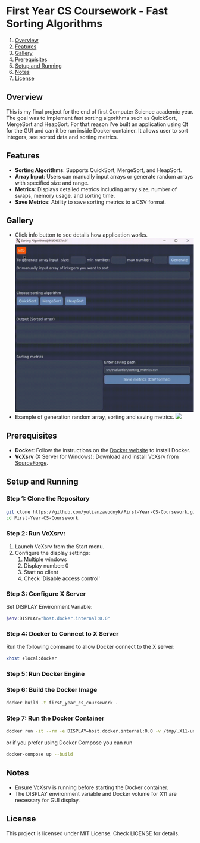 # First Year CS Coursework - Fast Sorting Algorithms

1. [Overview](#overview)
2. [Features](#features)
3. [Gallery](#gallery)
4. [Prerequisites](#prerequisites)
5. [Setup and Running](#setup-and-running)
6. [Notes](#notes)
7. [License](#license)

## Overview
This is my final project for the end of first Computer Science academic year. 
The goal was to implement fast sorting algorithms such as QuickSort, MergeSort and HeapSort.
For that reason I've built an application using Qt for the GUI and can it be run inside Docker container. 
It allows user to sort integers, see sorted data and sorting metrics.

## Features
- **Sorting Algorithms**: Supports QuickSort, MergeSort, and HeapSort.
- **Array Input**: Users can manually input arrays or generate random arrays with specified size and range.
- **Metrics**: Displays detailed metrics including array size, number of swaps, memory usage, and sorting time.
- **Save Metrics**: Ability to save sorting metrics to a CSV format.

## Gallery
- Click info button to see details how application works.
![](docs/gallery/info.gif) 
- Example of generation random array, sorting and saving metrics.
![](docs/gallery/sorting_example.gif)

## Prerequisites

- **Docker**: Follow the instructions on the [Docker website](https://www.docker.com/get-started) to install Docker.
- **VcXsrv** (X Server for Windows): Download and install VcXsrv from [SourceForge](https://sourceforge.net/projects/vcxsrv/).

## Setup and Running

### Step 1: Clone the Repository
```sh
git clone https://github.com/yulianzavodnyk/First-Year-CS-Coursework.git
cd First-Year-CS-Coursework
```

### Step 2: Run VcXsrv:
1. Launch VcXsrv from the Start menu.
2. Configure the display settings:
   1. Multiple windows
   2. Display number: 0
   3. Start no client
   4. Check 'Disable access control'

### Step 3: Configure X Server
Set DISPLAY Environment Variable:
```sh
$env:DISPLAY="host.docker.internal:0.0"
```

### Step 4: Docker to Connect to X Server
Run the following command to allow Docker connect to the X server:
```sh
xhost +local:docker
```

### Step 5: Run Docker Engine

### Step 6: Build the Docker Image
```sh
docker build -t first_year_cs_coursework .
```

### Step 7: Run the Docker Container
```sh
docker run -it --rm -e DISPLAY=host.docker.internal:0.0 -v /tmp/.X11-unix:/tmp/.X11-unix first_year_cs_coursework
```
or if you prefer using Docker Compose you can run
```sh
docker-compose up --build
```

## Notes
- Ensure VcXsrv is running before starting the Docker container.
- The DISPLAY environment variable and Docker volume for X11 are necessary for GUI display.

## License
This project is licensed under MIT License. Check LICENSE for details.